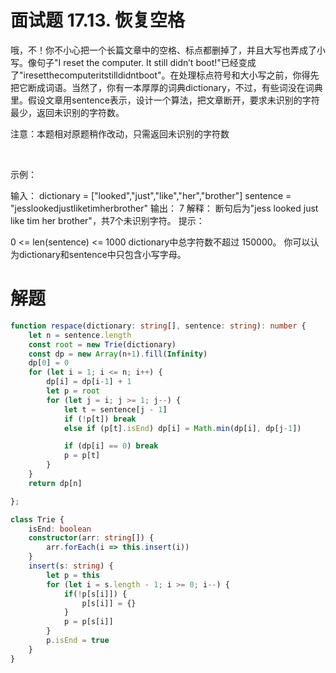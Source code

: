 # 面试题 17.13. 恢复空格

哦，不！你不小心把一个长篇文章中的空格、标点都删掉了，并且大写也弄成了小写。像句子"I reset the computer. It still didn’t boot!"已经变成了"iresetthecomputeritstilldidntboot"。在处理标点符号和大小写之前，你得先把它断成词语。当然了，你有一本厚厚的词典dictionary，不过，有些词没在词典里。假设文章用sentence表示，设计一个算法，把文章断开，要求未识别的字符最少，返回未识别的字符数。

注意：本题相对原题稍作改动，只需返回未识别的字符数

 

示例：

输入：
dictionary = ["looked","just","like","her","brother"]
sentence = "jesslookedjustliketimherbrother"
输出： 7
解释： 断句后为"jess looked just like tim her brother"，共7个未识别字符。
提示：

0 <= len(sentence) <= 1000
dictionary中总字符数不超过 150000。
你可以认为dictionary和sentence中只包含小写字母。

# 解题
```ts
function respace(dictionary: string[], sentence: string): number {
    let n = sentence.length
    const root = new Trie(dictionary)
    const dp = new Array(n+1).fill(Infinity)
    dp[0] = 0
    for (let i = 1; i <= n; i++) {
        dp[i] = dp[i-1] + 1
        let p = root
        for (let j = i; j >= 1; j--) {
            let t = sentence[j - 1]
            if (!p[t]) break
            else if (p[t].isEnd) dp[i] = Math.min(dp[i], dp[j-1])

            if (dp[i] == 0) break
            p = p[t]
        }
    }
    return dp[n]

};

class Trie {
    isEnd: boolean
    constructor(arr: string[]) {
        arr.forEach(i => this.insert(i))
    }
    insert(s: string) {
        let p = this
        for (let i = s.length - 1; i >= 0; i--) {
            if(!p[s[i]]) {
                p[s[i]] = {}
            }
            p = p[s[i]]
        }
        p.isEnd = true
    }
}
```